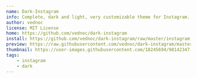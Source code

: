 ```yaml
---
name: Dark-Instagram
info: Complete, dark and light, very customizable theme for Instagram.
author: vednoc
license: MIT License
home: https://github.com/vednoc/dark-instagram
install: https://github.com/vednoc/dark-instagram/raw/master/instagram.user.styl
preview: https://raw.githubusercontent.com/vednoc/dark-instagram/master/images/preview.png
thumbnail: https://user-images.githubusercontent.com/18245694/98142347-facd0f00-1ec7-11eb-8741-a79852ced5ff.png
tags:
    - instagram
    - dark
---
```


